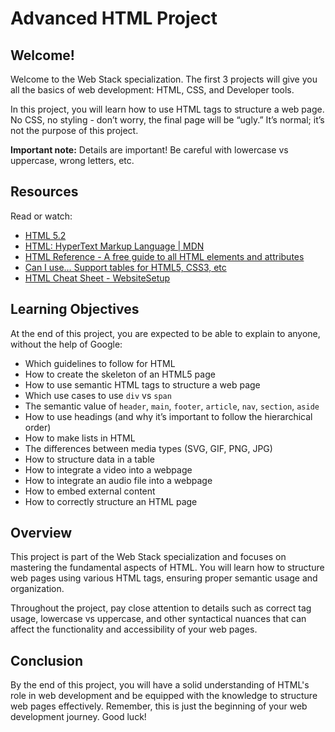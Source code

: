 # Advanced HTML Project

## Welcome!

Welcome to the Web Stack specialization. The first 3 projects will give you all the basics of web development: HTML, CSS, and Developer tools.

In this project, you will learn how to use HTML tags to structure a web page. No CSS, no styling - don’t worry, the final page will be “ugly.” It’s normal; it’s not the purpose of this project.

**Important note:** Details are important! Be careful with lowercase vs uppercase, wrong letters, etc.

## Resources

Read or watch:

- [HTML 5.2](https://www.w3.org/TR/html52/)
- [HTML: HyperText Markup Language | MDN](https://developer.mozilla.org/en-US/docs/Web/HTML)
- [HTML Reference - A free guide to all HTML elements and attributes](https://htmlreference.io/)
- [Can I use… Support tables for HTML5, CSS3, etc](https://caniuse.com/)
- [HTML Cheat Sheet - WebsiteSetup](https://websitesetup.org/html5-cheat-sheet/)

## Learning Objectives

At the end of this project, you are expected to be able to explain to anyone, without the help of Google:

- Which guidelines to follow for HTML
- How to create the skeleton of an HTML5 page
- How to use semantic HTML tags to structure a web page
- Which use cases to use `div` vs `span`
- The semantic value of `header`, `main`, `footer`, `article`, `nav`, `section`, `aside`
- How to use headings (and why it’s important to follow the hierarchical order)
- How to make lists in HTML
- The differences between media types (SVG, GIF, PNG, JPG)
- How to structure data in a table
- How to integrate a video into a webpage
- How to integrate an audio file into a webpage
- How to embed external content
- How to correctly structure an HTML page

## Overview

This project is part of the Web Stack specialization and focuses on mastering the fundamental aspects of HTML. You will learn how to structure web pages using various HTML tags, ensuring proper semantic usage and organization.

Throughout the project, pay close attention to details such as correct tag usage, lowercase vs uppercase, and other syntactical nuances that can affect the functionality and accessibility of your web pages.

## Conclusion

By the end of this project, you will have a solid understanding of HTML's role in web development and be equipped with the knowledge to structure web pages effectively. Remember, this is just the beginning of your web development journey. Good luck!
